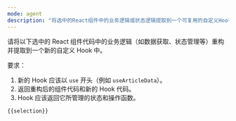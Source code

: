 ```yaml
---
mode: agent
description: "将选中的React组件中的业务逻辑或状态逻辑提取到一个可复用的自定义Hook中"
---
```

请将以下选中的 React 组件代码中的业务逻辑（如数据获取、状态管理等）重构并提取到一个新的自定义 Hook 中。

要求：
1. 新的 Hook 应该以 `use` 开头（例如 `useArticleData`）。
2. 返回重构后的组件代码和新的 Hook 代码。
3. Hook 应该返回它所管理的状态和操作函数。

```typescript
{{selection}}
```
